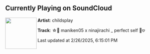 ## Currently Playing on SoundCloud

[<img align="left" width="100" src="https://i1.sndcdn.com/artworks-Pf9zggSM4DqZb8Zw-uYLPiA-t500x500.png">](https://soundcloud.com/bemorechildish/maniken05-x-ninajirachi-perfect-self)

**Artist**: childsplay 

**Track**: ☆💊 maniken05 x ninajirachi _ perfect self 💊𖹭

Last updated at 2/26/2025, 6:15:01 PM
